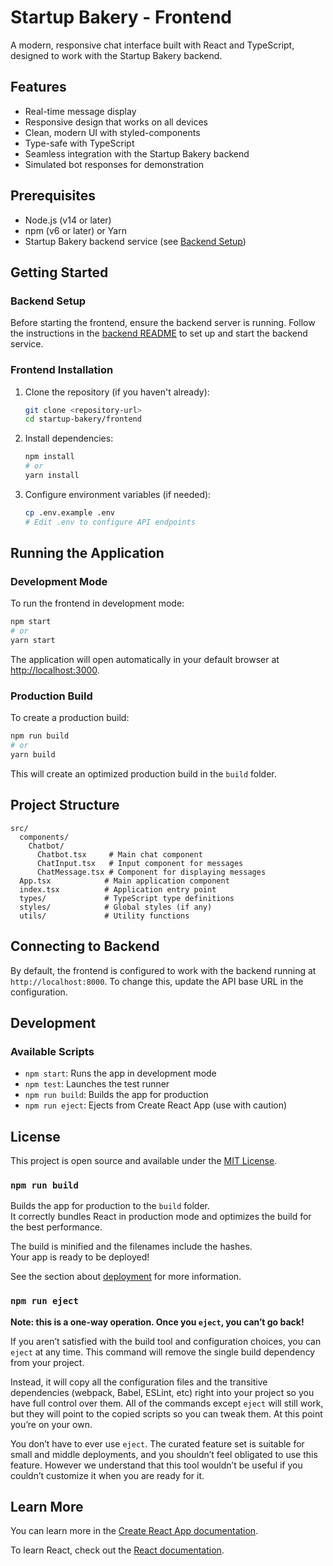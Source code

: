 # Startup Bakery - Frontend

A modern, responsive chat interface built with React and TypeScript, designed to work with the Startup Bakery backend.

## Features

- Real-time message display
- Responsive design that works on all devices
- Clean, modern UI with styled-components
- Type-safe with TypeScript
- Seamless integration with the Startup Bakery backend
- Simulated bot responses for demonstration

## Prerequisites

- Node.js (v14 or later)
- npm (v6 or later) or Yarn
- Startup Bakery backend service (see [Backend Setup](#backend-setup))

## Getting Started

### Backend Setup

Before starting the frontend, ensure the backend server is running. Follow the instructions in the [backend README](../backend/README.md) to set up and start the backend service.

### Frontend Installation

1. Clone the repository (if you haven't already):
   ```bash
   git clone <repository-url>
   cd startup-bakery/frontend
   ```

2. Install dependencies:
   ```bash
   npm install
   # or
   yarn install
   ```

3. Configure environment variables (if needed):
   ```bash
   cp .env.example .env
   # Edit .env to configure API endpoints
   ```

## Running the Application

### Development Mode

To run the frontend in development mode:

```bash
npm start
# or
yarn start
```

The application will open automatically in your default browser at [http://localhost:3000](http://localhost:3000).

### Production Build

To create a production build:

```bash
npm run build
# or
yarn build
```

This will create an optimized production build in the `build` folder.

## Project Structure

```
src/
  components/
    Chatbot/
      Chatbot.tsx     # Main chat component
      ChatInput.tsx   # Input component for messages
      ChatMessage.tsx # Component for displaying messages
  App.tsx            # Main application component
  index.tsx          # Application entry point
  types/             # TypeScript type definitions
  styles/            # Global styles (if any)
  utils/             # Utility functions
```

## Connecting to Backend

By default, the frontend is configured to work with the backend running at `http://localhost:8000`. To change this, update the API base URL in the configuration.

## Development

### Available Scripts

- `npm start`: Runs the app in development mode
- `npm test`: Launches the test runner
- `npm run build`: Builds the app for production
- `npm run eject`: Ejects from Create React App (use with caution)

## License

This project is open source and available under the [MIT License](../LICENSE).

### `npm run build`

Builds the app for production to the `build` folder.\
It correctly bundles React in production mode and optimizes the build for the best performance.

The build is minified and the filenames include the hashes.\
Your app is ready to be deployed!

See the section about [deployment](https://facebook.github.io/create-react-app/docs/deployment) for more information.

### `npm run eject`

**Note: this is a one-way operation. Once you `eject`, you can’t go back!**

If you aren’t satisfied with the build tool and configuration choices, you can `eject` at any time. This command will remove the single build dependency from your project.

Instead, it will copy all the configuration files and the transitive dependencies (webpack, Babel, ESLint, etc) right into your project so you have full control over them. All of the commands except `eject` will still work, but they will point to the copied scripts so you can tweak them. At this point you’re on your own.

You don’t have to ever use `eject`. The curated feature set is suitable for small and middle deployments, and you shouldn’t feel obligated to use this feature. However we understand that this tool wouldn’t be useful if you couldn’t customize it when you are ready for it.

## Learn More

You can learn more in the [Create React App documentation](https://facebook.github.io/create-react-app/docs/getting-started).

To learn React, check out the [React documentation](https://reactjs.org/).
